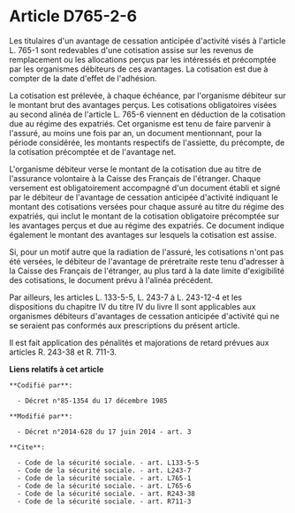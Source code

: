 # Article D765-2-6

Les titulaires d'un avantage de cessation anticipée d'activité visés à l'article L. 765-1 sont redevables d'une cotisation
assise sur les revenus de remplacement ou les allocations perçus par les intéressés et précomptée par les organismes
débiteurs de ces avantages. La cotisation est due à compter de la date d'effet de l'adhésion. 

La cotisation est prélevée, à chaque échéance, par l'organisme débiteur sur le montant brut des avantages perçus. Les
cotisations obligatoires visées au second alinéa de l'article L. 765-6 viennent en déduction de la cotisation due au régime
des expatriés. Cet organisme est tenu de faire parvenir à l'assuré, au moins une fois par an, un document mentionnant, pour
la période considérée, les montants respectifs de l'assiette, du précompte, de la cotisation précomptée et de l'avantage
net. 

L'organisme débiteur verse le montant de la cotisation due au titre de l'assurance volontaire à la Caisse des Français de
l'étranger. Chaque versement est obligatoirement accompagné d'un document établi et signé par le débiteur de l'avantage de
cessation anticipée d'activité indiquant le montant des cotisations versées pour chaque assuré au titre du régime des
expatriés, qui inclut le montant de la cotisation obligatoire précomptée sur les avantages perçus et due au régime des
expatriés. Ce document indique également le montant des avantages sur lesquels la cotisation est assise. 

Si, pour un motif autre que la radiation de l'assuré, les cotisations n'ont pas été versées, le débiteur de l'avantage de
préretraite reste tenu d'adresser à la Caisse des Français de l'étranger, au plus tard à la date limite d'exigibilité des
cotisations, le document prévu à l'alinéa précédent. 

Par ailleurs, les articles L. 133-5-5, L. 243-7 à L. 243-12-4 et les dispositions du chapitre IV du titre IV du livre II sont
applicables aux organismes débiteurs d'avantages de cessation anticipée d'activité qui ne se seraient pas conformés aux
prescriptions du présent article. 

Il est fait application des pénalités et majorations de retard prévues aux articles R. 243-38 et R. 711-3.

**Liens relatifs à cet article**

	**Codifié par**:

	  - Décret n°85-1354 du 17 décembre 1985

	**Modifié par**:

	  - Décret n°2014-628 du 17 juin 2014 - art. 3

	**Cite**:

	  - Code de la sécurité sociale. - art. L133-5-5
	  - Code de la sécurité sociale. - art. L243-7
	  - Code de la sécurité sociale. - art. L765-1
	  - Code de la sécurité sociale. - art. L765-6
	  - Code de la sécurité sociale. - art. R243-38
	  - Code de la sécurité sociale. - art. R711-3
